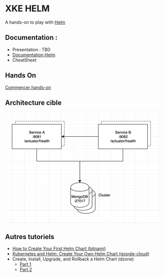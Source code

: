 # XKE HELM
A hands-on to play with [Helm](https://helm.sh)


## Documentation :
* Presentation : TBD 
* [Documentation Helm](https://helm.sh/docs/)
* CheatSheet

## Hands On

[Commencer hands-on](ex0-getting-started.md)

## Architecture cible

![Architecture cible](img/target-architecture.png)

## Autres tutoriels

* [How to Create Your First Helm Chart (bitnami)](https://docs.bitnami.com/kubernetes/how-to/create-your-first-helm-chart/)
* [Kubernetes and Helm: Create Your Own Helm Chart (google-cloud)](https://medium.com/google-cloud/kubernetes-and-helm-create-your-own-helm-chart-5f54aed894c2)
* Create, Install, Upgrade, and Rollback a Helm Chart (dzone)    
    * [Part 1](https://dzone.com/articles/create-install-upgrade-and-rollback-a-helm-chart-p)
    * [Part 2](https://dzone.com/articles/create-install-upgrade-rollback-a-helm-chart-part)
